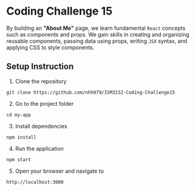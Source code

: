 # Coding Challenge 15

By building an **"About Me"** page, we learn fundamental `React` concepts such as components and props. We gain skills in creating and organizing reusable components, passing data using props, writing `JSX` syntax, and applying CSS to style components.

## Setup Instruction
1. Clone the repository
```
git clone https://github.com/nhh979/ISM3232-Coding-Challenge15
```
2. Go to the project folder
```
cd my-app
```
3. Install dependencies
```
npm install
```
4. Run the application
``` 
npm start 
```
5. Open your browser and navigate to
```
http://localhost:3000
```
